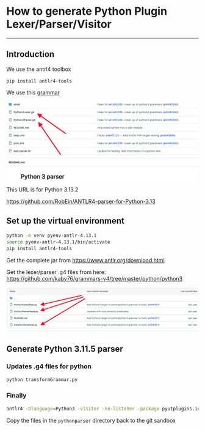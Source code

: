 # How to generate Python Plugin Lexer/Parser/Visitor

------



## Introduction

We use the antrl4 toolbox

```
pip install antlr4-tools
```

We use this [grammar](https://github.com/kaby76/grammars-v4/tree/master/python/python3/Python3)

![GrammarFiles](./GrammarFiles.png)

This URL is for Python 3.13.2

https://github.com/RobEin/ANTLR4-parser-for-Python-3.13



## Set up the virtual environment





```bash
python -m venv pyenv-antlr-4.13.1
source pyenv-antlr-4.13.1/bin/activate
pip install antlr4-tools
```



Get the complete jar from https://www.antlr.org/download.html

Get the lexer/parser .g4 files from here:  https://github.com/kaby76/grammars-v4/tree/master/python/python3

![AuxillaryFiles](./AuxillaryFiles.png)

## Generate Python 3.11.5 parser



### Updates .g4 files for python

```bash
python transformGrammar.py
```



### Finally

```bash
antlr4 -Dlanguage=Python3 -visitor -no-listener -package pyutplugins.ioplugins.python -o pythonparser *.g4
```

Copy the files in the `pythonparser` directory back to the git sandbox